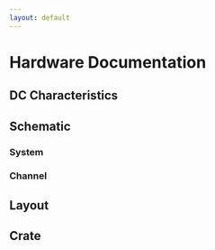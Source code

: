 ```yaml
---
layout: default
---
```


# Hardware Documentation

## DC Characteristics

## Schematic

### System

### Channel

## Layout

## Crate




